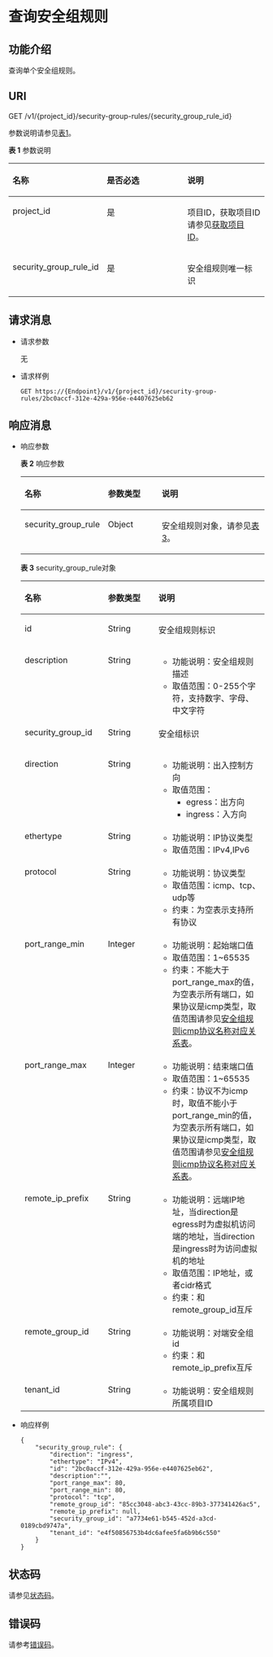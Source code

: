 # 查询安全组规则<a name="vpc_sg01_0006"></a>

## 功能介绍<a name="section183641929520"></a>

查询单个安全组规则。

## URI<a name="section383863439520"></a>

GET /v1/\{project\_id\}/security-group-rules/\{security\_group\_rule\_id\}

参数说明请参见[表1](#table211310359520)。

**表 1**  参数说明

<a name="table211310359520"></a>
<table><thead align="left"><tr id="row27117139520"><th class="cellrowborder" valign="top" width="33.33333333333333%" id="mcps1.2.4.1.1"><p id="p648001349520"><a name="p648001349520"></a><a name="p648001349520"></a>名称</p>
</th>
<th class="cellrowborder" valign="top" width="33.33333333333333%" id="mcps1.2.4.1.2"><p id="p477321789520"><a name="p477321789520"></a><a name="p477321789520"></a>是否必选</p>
</th>
<th class="cellrowborder" valign="top" width="33.33333333333333%" id="mcps1.2.4.1.3"><p id="p94870139520"><a name="p94870139520"></a><a name="p94870139520"></a>说明</p>
</th>
</tr>
</thead>
<tbody><tr id="row81820489520"><td class="cellrowborder" valign="top" width="33.33333333333333%" headers="mcps1.2.4.1.1 "><p id="p551819219520"><a name="p551819219520"></a><a name="p551819219520"></a>project_id</p>
</td>
<td class="cellrowborder" valign="top" width="33.33333333333333%" headers="mcps1.2.4.1.2 "><p id="p419930979520"><a name="p419930979520"></a><a name="p419930979520"></a>是</p>
</td>
<td class="cellrowborder" valign="top" width="33.33333333333333%" headers="mcps1.2.4.1.3 "><p id="p10487112"><a name="p10487112"></a><a name="p10487112"></a>项目ID，获取项目ID请参见<a href="获取项目ID.md">获取项目ID</a>。</p>
</td>
</tr>
<tr id="row610956059520"><td class="cellrowborder" valign="top" width="33.33333333333333%" headers="mcps1.2.4.1.1 "><p id="p6459161365"><a name="p6459161365"></a><a name="p6459161365"></a>security_group_rule_id</p>
</td>
<td class="cellrowborder" valign="top" width="33.33333333333333%" headers="mcps1.2.4.1.2 "><p id="p577313839520"><a name="p577313839520"></a><a name="p577313839520"></a>是</p>
</td>
<td class="cellrowborder" valign="top" width="33.33333333333333%" headers="mcps1.2.4.1.3 "><p id="p482793239520"><a name="p482793239520"></a><a name="p482793239520"></a>安全组规则唯一标识</p>
</td>
</tr>
</tbody>
</table>

## 请求消息<a name="section166598629520"></a>

-   请求参数

    无

-   请求样例

    ```
    GET https://{Endpoint}/v1/{project_id}/security-group-rules/2bc0accf-312e-429a-956e-e4407625eb62
    ```


## 响应消息<a name="section77135839520"></a>

-   响应参数

    **表 2**  响应参数

    <a name="table421354429520"></a>
    <table><thead align="left"><tr id="row4869309520"><th class="cellrowborder" valign="top" width="30.7%" id="mcps1.2.4.1.1"><p id="p436004679520"><a name="p436004679520"></a><a name="p436004679520"></a>名称</p>
    </th>
    <th class="cellrowborder" valign="top" width="22.75%" id="mcps1.2.4.1.2"><p id="p503805059520"><a name="p503805059520"></a><a name="p503805059520"></a>参数类型</p>
    </th>
    <th class="cellrowborder" valign="top" width="46.550000000000004%" id="mcps1.2.4.1.3"><p id="p31092159520"><a name="p31092159520"></a><a name="p31092159520"></a>说明</p>
    </th>
    </tr>
    </thead>
    <tbody><tr id="row402360929520"><td class="cellrowborder" valign="top" width="30.7%" headers="mcps1.2.4.1.1 "><p id="p563104169520"><a name="p563104169520"></a><a name="p563104169520"></a>security_group_rule</p>
    </td>
    <td class="cellrowborder" valign="top" width="22.75%" headers="mcps1.2.4.1.2 "><p id="p115123489520"><a name="p115123489520"></a><a name="p115123489520"></a>Object</p>
    </td>
    <td class="cellrowborder" valign="top" width="46.550000000000004%" headers="mcps1.2.4.1.3 "><p id="p119580209520"><a name="p119580209520"></a><a name="p119580209520"></a>安全组规则对象，请参见<a href="#table488727239520">表3</a>。</p>
    </td>
    </tr>
    </tbody>
    </table>

    **表 3**  security\_group\_rule对象

    <a name="table488727239520"></a>
    <table><thead align="left"><tr id="vpc_sg01_0001_row611024789489"><th class="cellrowborder" valign="top" width="34.143414341434145%" id="mcps1.2.4.1.1"><p id="vpc_sg01_0001_p98931099489"><a name="vpc_sg01_0001_p98931099489"></a><a name="vpc_sg01_0001_p98931099489"></a>名称</p>
    </th>
    <th class="cellrowborder" valign="top" width="20.742074207420742%" id="mcps1.2.4.1.2"><p id="vpc_sg01_0001_p368367439489"><a name="vpc_sg01_0001_p368367439489"></a><a name="vpc_sg01_0001_p368367439489"></a>参数类型</p>
    </th>
    <th class="cellrowborder" valign="top" width="45.11451145114511%" id="mcps1.2.4.1.3"><p id="vpc_sg01_0001_p23523719489"><a name="vpc_sg01_0001_p23523719489"></a><a name="vpc_sg01_0001_p23523719489"></a>说明</p>
    </th>
    </tr>
    </thead>
    <tbody><tr id="vpc_sg01_0001_row397690789489"><td class="cellrowborder" valign="top" width="34.143414341434145%" headers="mcps1.2.4.1.1 "><p id="vpc_sg01_0001_p656951529489"><a name="vpc_sg01_0001_p656951529489"></a><a name="vpc_sg01_0001_p656951529489"></a>id</p>
    </td>
    <td class="cellrowborder" valign="top" width="20.742074207420742%" headers="mcps1.2.4.1.2 "><p id="vpc_sg01_0001_p307102169489"><a name="vpc_sg01_0001_p307102169489"></a><a name="vpc_sg01_0001_p307102169489"></a>String</p>
    </td>
    <td class="cellrowborder" valign="top" width="45.11451145114511%" headers="mcps1.2.4.1.3 "><p id="vpc_sg01_0001_p216633359489"><a name="vpc_sg01_0001_p216633359489"></a><a name="vpc_sg01_0001_p216633359489"></a>安全组规则标识</p>
    </td>
    </tr>
    <tr id="vpc_sg01_0001_row2447898388"><td class="cellrowborder" valign="top" width="34.143414341434145%" headers="mcps1.2.4.1.1 "><p id="vpc_sg01_0001_p432391116381"><a name="vpc_sg01_0001_p432391116381"></a><a name="vpc_sg01_0001_p432391116381"></a>description</p>
    </td>
    <td class="cellrowborder" valign="top" width="20.742074207420742%" headers="mcps1.2.4.1.2 "><p id="vpc_sg01_0001_p20328111163813"><a name="vpc_sg01_0001_p20328111163813"></a><a name="vpc_sg01_0001_p20328111163813"></a>String</p>
    </td>
    <td class="cellrowborder" valign="top" width="45.11451145114511%" headers="mcps1.2.4.1.3 "><a name="vpc_sg01_0001_ul12329121935111"></a><a name="vpc_sg01_0001_ul12329121935111"></a><ul id="vpc_sg01_0001_ul12329121935111"><li>功能说明：安全组规则描述</li><li>取值范围：0-255个字符，支持数字、字母、中文字符</li></ul>
    </td>
    </tr>
    <tr id="vpc_sg01_0001_row320377939489"><td class="cellrowborder" valign="top" width="34.143414341434145%" headers="mcps1.2.4.1.1 "><p id="vpc_sg01_0001_p620577269489"><a name="vpc_sg01_0001_p620577269489"></a><a name="vpc_sg01_0001_p620577269489"></a>security_group_id</p>
    </td>
    <td class="cellrowborder" valign="top" width="20.742074207420742%" headers="mcps1.2.4.1.2 "><p id="vpc_sg01_0001_p644725909489"><a name="vpc_sg01_0001_p644725909489"></a><a name="vpc_sg01_0001_p644725909489"></a>String</p>
    </td>
    <td class="cellrowborder" valign="top" width="45.11451145114511%" headers="mcps1.2.4.1.3 "><p id="vpc_sg01_0001_p260700169489"><a name="vpc_sg01_0001_p260700169489"></a><a name="vpc_sg01_0001_p260700169489"></a>安全组标识</p>
    </td>
    </tr>
    <tr id="vpc_sg01_0001_row602307149489"><td class="cellrowborder" valign="top" width="34.143414341434145%" headers="mcps1.2.4.1.1 "><p id="vpc_sg01_0001_p184092199489"><a name="vpc_sg01_0001_p184092199489"></a><a name="vpc_sg01_0001_p184092199489"></a>direction</p>
    </td>
    <td class="cellrowborder" valign="top" width="20.742074207420742%" headers="mcps1.2.4.1.2 "><p id="vpc_sg01_0001_p499849219489"><a name="vpc_sg01_0001_p499849219489"></a><a name="vpc_sg01_0001_p499849219489"></a>String</p>
    </td>
    <td class="cellrowborder" valign="top" width="45.11451145114511%" headers="mcps1.2.4.1.3 "><a name="vpc_sg01_0001_ul8415142317513"></a><a name="vpc_sg01_0001_ul8415142317513"></a><ul id="vpc_sg01_0001_ul8415142317513"><li>功能说明：出入控制方向</li><li>取值范围：<a name="vpc_sg01_0001_ul6968104419355"></a><a name="vpc_sg01_0001_ul6968104419355"></a><ul id="vpc_sg01_0001_ul6968104419355"><li>egress：出方向</li><li>ingress：入方向</li></ul>
    </li></ul>
    </td>
    </tr>
    <tr id="vpc_sg01_0001_row53906049489"><td class="cellrowborder" valign="top" width="34.143414341434145%" headers="mcps1.2.4.1.1 "><p id="vpc_sg01_0001_p460392719489"><a name="vpc_sg01_0001_p460392719489"></a><a name="vpc_sg01_0001_p460392719489"></a>ethertype</p>
    </td>
    <td class="cellrowborder" valign="top" width="20.742074207420742%" headers="mcps1.2.4.1.2 "><p id="vpc_sg01_0001_p248464689489"><a name="vpc_sg01_0001_p248464689489"></a><a name="vpc_sg01_0001_p248464689489"></a>String</p>
    </td>
    <td class="cellrowborder" valign="top" width="45.11451145114511%" headers="mcps1.2.4.1.3 "><a name="vpc_sg01_0001_ul78261926205119"></a><a name="vpc_sg01_0001_ul78261926205119"></a><ul id="vpc_sg01_0001_ul78261926205119"><li>功能说明：IP协议类型</li><li>取值范围：IPv4,IPv6</li></ul>
    </td>
    </tr>
    <tr id="vpc_sg01_0001_row619098859489"><td class="cellrowborder" valign="top" width="34.143414341434145%" headers="mcps1.2.4.1.1 "><p id="vpc_sg01_0001_p520137079489"><a name="vpc_sg01_0001_p520137079489"></a><a name="vpc_sg01_0001_p520137079489"></a>protocol</p>
    </td>
    <td class="cellrowborder" valign="top" width="20.742074207420742%" headers="mcps1.2.4.1.2 "><p id="vpc_sg01_0001_p17867349489"><a name="vpc_sg01_0001_p17867349489"></a><a name="vpc_sg01_0001_p17867349489"></a>String</p>
    </td>
    <td class="cellrowborder" valign="top" width="45.11451145114511%" headers="mcps1.2.4.1.3 "><a name="vpc_sg01_0001_ul585593011517"></a><a name="vpc_sg01_0001_ul585593011517"></a><ul id="vpc_sg01_0001_ul585593011517"><li>功能说明：协议类型</li><li>取值范围：icmp、tcp、udp等</li><li>约束：为空表示支持所有协议</li></ul>
    </td>
    </tr>
    <tr id="vpc_sg01_0001_row29885099489"><td class="cellrowborder" valign="top" width="34.143414341434145%" headers="mcps1.2.4.1.1 "><p id="vpc_sg01_0001_p424368709489"><a name="vpc_sg01_0001_p424368709489"></a><a name="vpc_sg01_0001_p424368709489"></a>port_range_min</p>
    </td>
    <td class="cellrowborder" valign="top" width="20.742074207420742%" headers="mcps1.2.4.1.2 "><p id="vpc_sg01_0001_p167549899489"><a name="vpc_sg01_0001_p167549899489"></a><a name="vpc_sg01_0001_p167549899489"></a>Integer</p>
    </td>
    <td class="cellrowborder" valign="top" width="45.11451145114511%" headers="mcps1.2.4.1.3 "><a name="vpc_sg01_0001_ul1445493595119"></a><a name="vpc_sg01_0001_ul1445493595119"></a><ul id="vpc_sg01_0001_ul1445493595119"><li>功能说明：起始端口值</li><li>取值范围：1~65535</li><li>约束：不能大于port_range_max的值，为空表示所有端口，如果协议是icmp类型，取值范围请参见<a href="安全组规则icmp协议名称对应关系表.md">安全组规则icmp协议名称对应关系表</a>。</li></ul>
    </td>
    </tr>
    <tr id="vpc_sg01_0001_row330228649489"><td class="cellrowborder" valign="top" width="34.143414341434145%" headers="mcps1.2.4.1.1 "><p id="vpc_sg01_0001_p239666849489"><a name="vpc_sg01_0001_p239666849489"></a><a name="vpc_sg01_0001_p239666849489"></a>port_range_max</p>
    </td>
    <td class="cellrowborder" valign="top" width="20.742074207420742%" headers="mcps1.2.4.1.2 "><p id="vpc_sg01_0001_p641378179489"><a name="vpc_sg01_0001_p641378179489"></a><a name="vpc_sg01_0001_p641378179489"></a>Integer</p>
    </td>
    <td class="cellrowborder" valign="top" width="45.11451145114511%" headers="mcps1.2.4.1.3 "><a name="vpc_sg01_0001_ul23372407514"></a><a name="vpc_sg01_0001_ul23372407514"></a><ul id="vpc_sg01_0001_ul23372407514"><li>功能说明：结束端口值</li><li>取值范围：1~65535</li><li>约束：协议不为icmp时，取值不能小于port_range_min的值，为空表示所有端口，如果协议是icmp类型，取值范围请参见<a href="安全组规则icmp协议名称对应关系表.md">安全组规则icmp协议名称对应关系表</a>。</li></ul>
    </td>
    </tr>
    <tr id="vpc_sg01_0001_row1745649489"><td class="cellrowborder" valign="top" width="34.143414341434145%" headers="mcps1.2.4.1.1 "><p id="vpc_sg01_0001_p144166029489"><a name="vpc_sg01_0001_p144166029489"></a><a name="vpc_sg01_0001_p144166029489"></a>remote_ip_prefix</p>
    </td>
    <td class="cellrowborder" valign="top" width="20.742074207420742%" headers="mcps1.2.4.1.2 "><p id="vpc_sg01_0001_p139601239489"><a name="vpc_sg01_0001_p139601239489"></a><a name="vpc_sg01_0001_p139601239489"></a>String</p>
    </td>
    <td class="cellrowborder" valign="top" width="45.11451145114511%" headers="mcps1.2.4.1.3 "><a name="vpc_sg01_0001_ul42481344125119"></a><a name="vpc_sg01_0001_ul42481344125119"></a><ul id="vpc_sg01_0001_ul42481344125119"><li>功能说明：远端IP地址，当direction是egress时为虚拟机访问端的地址，当direction是ingress时为访问虚拟机的地址</li><li>取值范围：IP地址，或者cidr格式</li><li>约束：和remote_group_id互斥</li></ul>
    </td>
    </tr>
    <tr id="vpc_sg01_0001_row436879079489"><td class="cellrowborder" valign="top" width="34.143414341434145%" headers="mcps1.2.4.1.1 "><p id="vpc_sg01_0001_p420105089489"><a name="vpc_sg01_0001_p420105089489"></a><a name="vpc_sg01_0001_p420105089489"></a>remote_group_id</p>
    </td>
    <td class="cellrowborder" valign="top" width="20.742074207420742%" headers="mcps1.2.4.1.2 "><p id="vpc_sg01_0001_p465213149489"><a name="vpc_sg01_0001_p465213149489"></a><a name="vpc_sg01_0001_p465213149489"></a>String</p>
    </td>
    <td class="cellrowborder" valign="top" width="45.11451145114511%" headers="mcps1.2.4.1.3 "><a name="vpc_sg01_0001_ul12672447145118"></a><a name="vpc_sg01_0001_ul12672447145118"></a><ul id="vpc_sg01_0001_ul12672447145118"><li>功能说明：对端安全组id</li><li>约束：和remote_ip_prefix互斥</li></ul>
    </td>
    </tr>
    <tr id="vpc_sg01_0001_row66316933510"><td class="cellrowborder" valign="top" width="34.143414341434145%" headers="mcps1.2.4.1.1 "><p id="vpc_sg01_0001_p66339133513"><a name="vpc_sg01_0001_p66339133513"></a><a name="vpc_sg01_0001_p66339133513"></a>tenant_id</p>
    </td>
    <td class="cellrowborder" valign="top" width="20.742074207420742%" headers="mcps1.2.4.1.2 "><p id="vpc_sg01_0001_p383982443618"><a name="vpc_sg01_0001_p383982443618"></a><a name="vpc_sg01_0001_p383982443618"></a>String</p>
    </td>
    <td class="cellrowborder" valign="top" width="45.11451145114511%" headers="mcps1.2.4.1.3 "><a name="vpc_sg01_0001_ul5694239163714"></a><a name="vpc_sg01_0001_ul5694239163714"></a><ul id="vpc_sg01_0001_ul5694239163714"><li>功能说明：安全组规则所属项目ID</li></ul>
    </td>
    </tr>
    </tbody>
    </table>


-   响应样例

    ```
    {
        "security_group_rule": {
            "direction": "ingress", 
            "ethertype": "IPv4", 
            "id": "2bc0accf-312e-429a-956e-e4407625eb62", 
            "description":"",
            "port_range_max": 80, 
            "port_range_min": 80, 
            "protocol": "tcp", 
            "remote_group_id": "85cc3048-abc3-43cc-89b3-377341426ac5", 
            "remote_ip_prefix": null, 
            "security_group_id": "a7734e61-b545-452d-a3cd-0189cbd9747a", 
            "tenant_id": "e4f50856753b4dc6afee5fa6b9b6c550"
        }
    }
    ```


## 状态码<a name="section31981619"></a>

请参见[状态码](状态码.md)。

## 错误码<a name="section85821649202813"></a>

请参考[错误码](错误码.md)。

